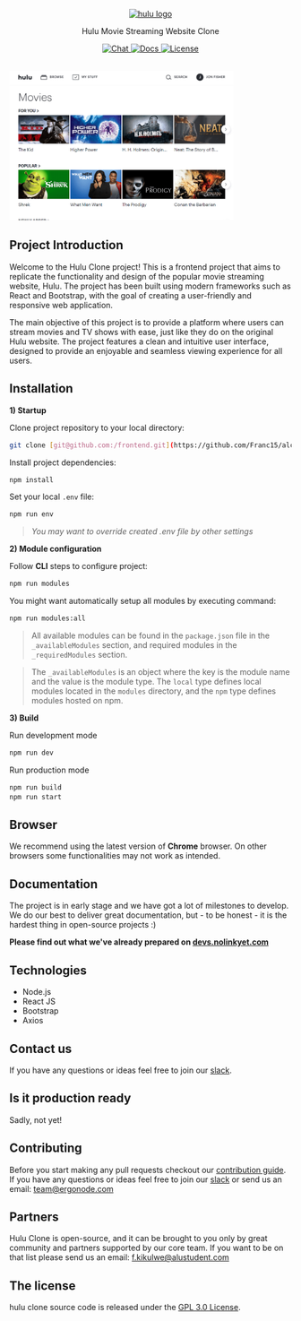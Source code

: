 <!--
How to do a release and publish modules:

1. Make sure you have publish access for all packages:
    - You must be in the developers team in the npm @ergonode organization
    - You must have publish access to all @ergonode modules
2. Create release branch from develop branch (release/v0.9.0).
3. Switch to release branch and edit everything you need for the release.
4. Run `npm run publish:all ${semver}` - semver is semantic version (1.0.0, major, minor, path, etc.)
5A. If everything works properly, all modules are published and CHANGELOG will be created
5B. If the publish fails half-way, things have gotten hairy. Now you need to
    go to npm to check which packages have been published and manually publish
    the ones that have not been published yet.
5. Edit CHANGELOG and other things and push changes to release branch.
4. Go to GitHub and merge release branch to master branch.
5. Go to GitHub and verify that the changelog is live.
6. Go to GitHub releases page and publish the release.
7. Merge master branch to develop branch.

 -->
<p align="center">
  <a href="https://hulu.com" rel="noopener noreferrer">
    <img width="300" src="https://upload.wikimedia.org/wikipedia/commons/0/03/Hulu_logo_%282014%29.svg" alt="hulu logo">
  </a>
</p>
<p align="center">Hulu Movie Streaming Website Clone</p>

<p align="center">
<!--   <a href="https://hulu.com">
    <img src="https://img.shields.io/github/v/release/ergonode/frontend?include_prereleases" alt="Version">

  </a> -->
<!--   <a href="https://hulu.com">
    <img src="https://img.shields.io/badge/version%20code-Vegas-00bc87.svg" alt="Code Version">
  </a> -->
  <a href="https://join.slack.com">
    <img src="https://img.shields.io/badge/chat-on%20slack-e51670.svg" alt="Chat">
  </a>
  <a href="https://devs.to/franc15">
    <img src="https://img.shields.io/badge/docs-read-ffc108.svg" alt="Docs">
  </a>
  <a href="https://github.com/ergonode/frontend/blob/master/LICENSE.txt">
    <img src="https://img.shields.io/github/license/franc15/frontend.svg" alt="License">
  </a>
<!--   <a href="https://lerna.js.org">
    <img src="https://img.shields.io/badge/maintained%20with-lerna-cc00ff.svg" alt="Lerna">
  </a> -->
</p>
<br>

<img width="400" src="hulu.png" alt="screenshot">

<br>

## Project Introduction
Welcome to the Hulu Clone project! This is a frontend project that aims to replicate the functionality and design of the popular movie streaming website, Hulu. The project has been built using modern frameworks such as React and Bootstrap, with the goal of creating a user-friendly and responsive web application.

The main objective of this project is to provide a platform where users can stream movies and TV shows with ease, just like they do on the original Hulu website. The project features a clean and intuitive user interface, designed to provide an enjoyable and seamless viewing experience for all users.

## Installation

**1) Startup**

Clone project repository to your local directory:

```bash
git clone [git@github.com:/frontend.git](https://github.com/Franc15/alc-lab-hulu-clone.git)
```

Install project dependencies:

```bash
npm install
```

Set your local `.env` file:

```bash
npm run env
```
> *You may want to override created .env file by other settings*

**2) Module configuration**

Follow **CLI** steps to configure project:

```bash
npm run modules
```

You might want automatically setup all modules by executing command:
```bash
npm run modules:all
```
> All available modules can be found in the `package.json` file in the `_availableModules` section, and required modules in the `_requiredModules` section.

> The `_availableModules` is an object where the key is the module name and the value is the module type.
The `local` type defines local modules located in the `modules` directory, and the `npm` type defines modules hosted on npm.

**3) Build**

Run development mode

```bash
npm run dev
```

Run production mode

```bash
npm run build
npm run start
```

<!-- > *After you set up [backend application][backend] and generated default fixtures you may login into application with credentials `test@ergonode.com`, password: `abcd1234`* -->

<!-- **4) Docker**

Installation guide at [docker repository][docker] -->

## Browser

We recommend using the latest version of **Chrome** browser.
On other browsers some functionalities may not work as intended.

## Documentation

The project is in early stage and we have got a lot of milestones to develop.  We do our best to deliver great documentation, but - to be honest -  it is the hardest thing in open-source projects :)

**Please find out what we've already prepared on [devs.nolinkyet.com][docs]**

## Technologies

- Node.js
- React JS
- Bootstrap
- Axios

## Contact us

If you have any questions or ideas feel free to join our [slack][slack].

## Is it production ready

Sadly, not yet!
## Contributing

Before you start making any pull requests checkout our [contribution guide][contribut]. If you have any questions or ideas feel free to join our [slack][slack] or send us an email: team@ergonode.com

## Partners

Hulu Clone is open-source, and it can be brought to you only by great community and partners supported by our core team. If you want to be on that list please send us an email: f.kikulwe@alustudent.com

## The license

hulu clone source code is released under the [GPL 3.0 License][license].

[slack]: https://join.slack.com
[contribut]: https://devs.franc15.com/#/community/contribution
[license]: ./LICENSE.txt
[roadmap]: https://ergonode.com/features/#roadmap
[docs]: https://docs.google.com
[ddd]: https://en.wikipedia.org/wiki/Domain-driven_design
[cqrs]: https://en.wikipedia.org/wiki/Command%E2%80%93query_separation
[es]: https://dev.to/barryosull/event-sourcing-what-it-is-and-why-its-awesome
[backend]: https://github.com/Franc15/backend
[frontend]: https://github.com/Franc15/frontend
[docker]: https://github.com/Franc15/docker

